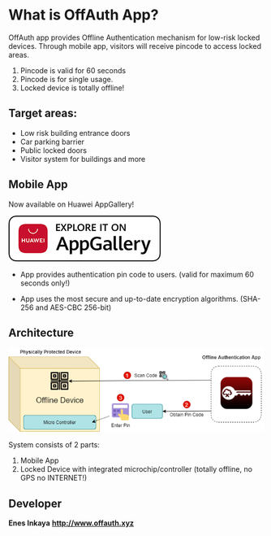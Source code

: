 
# What is OffAuth App?

OffAuth app provides Offline Authentication mechanism for low-risk locked devices.
Through mobile app, visitors will receive pincode to access locked areas.
1. Pincode is valid for 60 seconds
2. Pincode is for single usage.
3. Locked device is totally offline!

## Target areas:

- Low risk building entrance doors
- Car parking barrier
- Public locked doors
- Visitor system for buildings and more


## Mobile App
Now available on Huawei AppGallery!


[![Explore it on AppGallery](https://raw.githubusercontent.com/enesinky/weboffauth/master/images/Badge-White.png)](https://appgallery.huawei.com/#/app/C102224447)

 - App provides authentication pin code to users. (valid for maximum 60
   seconds only!)
   
 - App uses the most  secure and up-to-date encryption algorithms.
   (SHA-256 and AES-CBC 256-bit)



## Architecture
[![Data Flow](https://raw.githubusercontent.com/enesinky/weboffauth/master/images/architecture_diag.png)](https://appgallery.huawei.com/#/app/C102224447)


System consists of 2 parts: 

1. Mobile App
2. Locked Device with integrated microchip/controller (totally offline, no GPS no INTERNET!)


## Developer

**Enes Inkaya**
**http://www.offauth.xyz**


